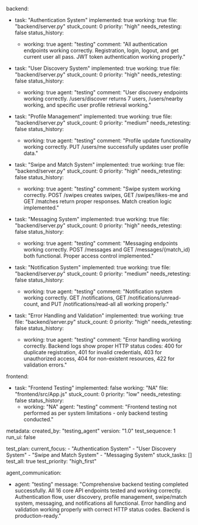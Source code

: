 backend:
  - task: "Authentication System"
    implemented: true
    working: true
    file: "backend/server.py"
    stuck_count: 0
    priority: "high"
    needs_retesting: false
    status_history:
      - working: true
        agent: "testing"
        comment: "All authentication endpoints working correctly. Registration, login, logout, and get current user all pass. JWT token authentication working properly."

  - task: "User Discovery System"
    implemented: true
    working: true
    file: "backend/server.py"
    stuck_count: 0
    priority: "high"
    needs_retesting: false
    status_history:
      - working: true
        agent: "testing"
        comment: "User discovery endpoints working correctly. /users/discover returns 7 users, /users/nearby working, and specific user profile retrieval working."

  - task: "Profile Management"
    implemented: true
    working: true
    file: "backend/server.py"
    stuck_count: 0
    priority: "medium"
    needs_retesting: false
    status_history:
      - working: true
        agent: "testing"
        comment: "Profile update functionality working correctly. PUT /users/me successfully updates user profile data."

  - task: "Swipe and Match System"
    implemented: true
    working: true
    file: "backend/server.py"
    stuck_count: 0
    priority: "high"
    needs_retesting: false
    status_history:
      - working: true
        agent: "testing"
        comment: "Swipe system working correctly. POST /swipes creates swipes, GET /swipes/likes-me and GET /matches return proper responses. Match creation logic implemented."

  - task: "Messaging System"
    implemented: true
    working: true
    file: "backend/server.py"
    stuck_count: 0
    priority: "high"
    needs_retesting: false
    status_history:
      - working: true
        agent: "testing"
        comment: "Messaging endpoints working correctly. POST /messages and GET /messages/{match_id} both functional. Proper access control implemented."

  - task: "Notification System"
    implemented: true
    working: true
    file: "backend/server.py"
    stuck_count: 0
    priority: "medium"
    needs_retesting: false
    status_history:
      - working: true
        agent: "testing"
        comment: "Notification system working correctly. GET /notifications, GET /notifications/unread-count, and PUT /notifications/read-all all working properly."

  - task: "Error Handling and Validation"
    implemented: true
    working: true
    file: "backend/server.py"
    stuck_count: 0
    priority: "high"
    needs_retesting: false
    status_history:
      - working: true
        agent: "testing"
        comment: "Error handling working correctly. Backend logs show proper HTTP status codes: 400 for duplicate registration, 401 for invalid credentials, 403 for unauthorized access, 404 for non-existent resources, 422 for validation errors."

frontend:
  - task: "Frontend Testing"
    implemented: false
    working: "NA"
    file: "frontend/src/App.js"
    stuck_count: 0
    priority: "low"
    needs_retesting: false
    status_history:
      - working: "NA"
        agent: "testing"
        comment: "Frontend testing not performed as per system limitations - only backend testing conducted."

metadata:
  created_by: "testing_agent"
  version: "1.0"
  test_sequence: 1
  run_ui: false

test_plan:
  current_focus:
    - "Authentication System"
    - "User Discovery System"
    - "Swipe and Match System"
    - "Messaging System"
  stuck_tasks: []
  test_all: true
  test_priority: "high_first"

agent_communication:
  - agent: "testing"
    message: "Comprehensive backend testing completed successfully. All 16 core API endpoints tested and working correctly. Authentication flow, user discovery, profile management, swipe/match system, messaging, and notifications all functional. Error handling and validation working properly with correct HTTP status codes. Backend is production-ready."